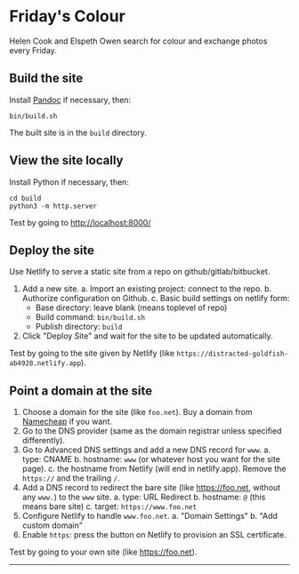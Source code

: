 # Friday's Colour

Helen Cook and Elspeth Owen search for colour and exchange photos every Friday. 

## Build the site

Install [Pandoc](https://pandoc.org/) if necessary, then:

    bin/build.sh

The built site is in the `build` directory.

## View the site locally

Install Python if necessary, then:

    cd build
    python3 -m http.server

Test by going to [http://localhost:8000/](http://localhost:8000/)

## Deploy the site

Use Netlify to serve a static site from a repo on github/gitlab/bitbucket.

1. Add a new site.
a. Import an existing project: connect to the repo.
b. Authorize configuration on Github.
c. Basic build settings on netlify form:
   - Base directory: leave blank (means toplevel of repo)
   - Build command: `bin/build.sh`
   - Publish directory: `build`
2. Click "Deploy Site" and wait for the site to be updated automatically.

Test by going to the site given by Netlify (like `https://distracted-goldfish-ab4928.netlify.app`).

## Point a domain at the site

1. Choose a domain for the site (like `foo.net`).  Buy a domain from [Namecheap](https://namecheap.net) if you want.
2. Go to the DNS provider (same as the domain registrar unless specified differently).
3. Go to Advanced DNS settings and add a new DNS record for `www`.
a. type: CNAME
b. hostname: `www` (or whatever host you want for the site page).
c. the hostname from Netlify (will end in netlify.app).  Remove the `https://` and the trailing `/`.
4. Add a DNS record to redirect the bare site (like https://foo.net, without any `www.`) to the `www` site.
a. type: URL Redirect
b. hostname: `@` (this means bare site)
c. target: `https://www.foo.net`
5. Configure Netlify to handle `www.foo.net`.
a. "Domain Settings"
b. "Add custom domain"
6. Enable `https`: press the button on Netlify to provision an SSL certificate.

Test by going to your own site (like https://foo.net).

---
